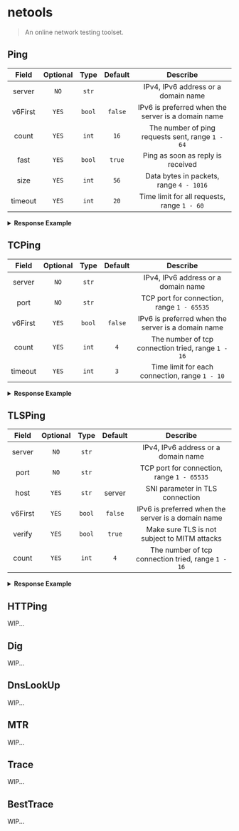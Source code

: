 # netools

> An online network testing toolset.

## Ping

|  Field  | Optional |  Type  | Default |                      Describe                      |
|:-------:|:--------:|:------:|:-------:|:--------------------------------------------------:|
| server  |   `NO`   | `str`  |         |        IPv4, IPv6 address or a domain name         |
| v6First |  `YES`   | `bool` | `false` | IPv6 is preferred when the server is a domain name |
|  count  |  `YES`   | `int`  |  `16`   |  The number of ping requests sent, range `1 - 64`  |
|  fast   |  `YES`   | `bool` | `true`  |         Ping as soon as reply is received          |
|  size   |  `YES`   | `int`  |  `56`   |      Data bytes in packets, range `4 - 1016`       |
| timeout |  `YES`   | `int`  |  `20`   |    Time limit for all requests, range `1 - 60`     |

<details>

<summary><b>Response Example</b></summary>

<br/>

The target server is normal

```json
{
  "success": true,
  "ip": "220.181.38.148",
  "alive": true,
  "ttl": 49,
  "statistics": {
    "count": 16,
    "reply": 16,
    "rate": "100.0%",
    "avg": "38.345",
    "min": "38.281",
    "max": "38.417",
    "sd": "0.029"
  }
}
```

The target server is offline

```json
{
  "success": true,
  "ip": "255.255.255.255",
  "alive": false
}
```

Invalid request or error in netools service

```json
{
  "success": false,
  "message": "..."
}
```

</details>

## TCPing

|  Field  | Optional |  Type  | Default |                      Describe                      |
|:-------:|:--------:|:------:|:-------:|:--------------------------------------------------:|
| server  |   `NO`   | `str`  |         |        IPv4, IPv6 address or a domain name         |
|  port   |   `NO`   | `str`  |         |     TCP port for connection, range `1 - 65535`     |
| v6First |  `YES`   | `bool` | `false` | IPv6 is preferred when the server is a domain name |
|  count  |  `YES`   | `int`  |   `4`   | The number of tcp connection tried, range `1 - 16` |
| timeout |  `YES`   | `int`  |   `3`   |   Time limit for each connection, range `1 - 10`   |

<details>

<summary><b>Response Example</b></summary>

<br/>

The tcp port of target server is open

```json
{
  "success": true,
  "ip": "8.210.148.24",
  "port": 80,
  "alive": true,
  "statistics": {
    "count": 4,
    "reply": 4,
    "rate": "100.0%",
    "avg": "3.208",
    "min": "2.597",
    "max": "3.462",
    "sd": "0.358"
  }
}
```

The target server is offline or the port is not open

```json
{
  "success": true,
  "ip": "8.210.148.24",
  "port": 8888,
  "alive": false
}
```

Invalid request or error in netools service

```json
{
  "success": false,
  "message": "..."
}
```

</details>

## TLSPing

|  Field  | Optional |  Type  | Default |                      Describe                      |
|:-------:|:--------:|:------:|:-------:|:--------------------------------------------------:|
| server  |   `NO`   | `str`  |         |        IPv4, IPv6 address or a domain name         |
|  port   |   `NO`   | `str`  |         |     TCP port for connection, range `1 - 65535`     |
|  host   |  `YES`   | `str`  | server  |          SNI parameter in TLS connection           |
| v6First |  `YES`   | `bool` | `false` | IPv6 is preferred when the server is a domain name |
| verify  |  `YES`   | `bool` | `true`  |    Make sure TLS is not subject to MITM attacks    |
|  count  |  `YES`   | `int`  |   `4`   | The number of tcp connection tried, range `1 - 16` |

<details>

<summary><b>Response Example</b></summary>

<br/>

The TLS connection of target server and port is normal

```json
{
  "success": true,
  "ip": "8.210.148.24",
  "port": 443,
  "host": "ip.343.re",
  "alive": true,
  "statistics": {
    "count": 4,
    "avg": "51.763",
    "min": "36.902",
    "max": "66.559",
    "sd": "11.043"
  }
}
```

Failed to establish TLS connection

```json
{
  "success": true,
  "ip": "8.210.148.24",
  "port": 443,
  "host": "dns.343.re",
  "alive": false
}
```

Invalid request or error in netools service

```json
{
  "success": false,
  "message": "..."
}
```

</details>

## HTTPing

WIP...

## Dig

WIP...

## DnsLookUp

WIP...

## MTR

WIP...

## Trace

WIP...

## BestTrace

WIP...
